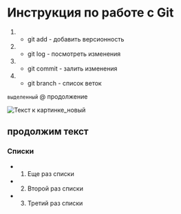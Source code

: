 # Инструкция по работе с Git
1. * git add - добавить версионность
2. * git log - посмотреть изменения
3. * git commit - залить изменения
4. * git branch - список веток


`выделенный`
@ продолжение

![Текст к картинке_новый](1666206241_12-mykaleidoscope-ru-p-kartinka-na-zastavku-oboi-12.jpg)

## продолжим текст



### Списки 
* 1. Еще раз списки
* 2. Второй раз списки
* 3. Третий раз списки
